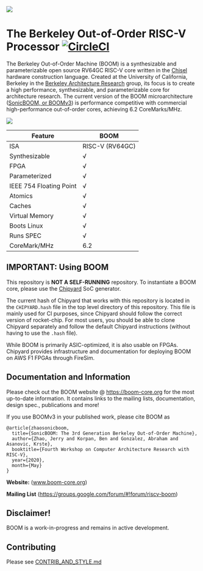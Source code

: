 ![](docs/figures/evolution.png)


The Berkeley Out-of-Order RISC-V Processor [![CircleCI](https://circleci.com/gh/riscv-boom/riscv-boom.svg?style=svg)](https://circleci.com/gh/riscv-boom/riscv-boom)
====================================================================================================================================================================

The Berkeley Out-of-Order Machine (BOOM) is a synthesizable and parameterizable open source RV64GC RISC-V core written in the [Chisel](https://chisel.eecs.berkeley.edu/) hardware construction language.
Created at the University of California,
Berkeley in the [Berkeley Architecture Research](https://bar.eecs.berkeley.edu/) group, its focus is to create a high performance, synthesizable, and parameterizable core for architecture research.
The current version of the BOOM microarchitecture ([SonicBOOM, or BOOMv3](https://carrv.github.io/2020/papers/CARRV2020_paper_15_Zhao.pdf)) is performance competitive with commercial high-performance out-of-order cores, achieving 6.2 CoreMarks/MHz.

![](docs/figures/uarch.png)


Feature | BOOM
--- | ---
ISA | RISC-V (RV64GC)
Synthesizable | √
FPGA | √
Parameterized | √
IEEE 754 Floating Point | √
Atomics | √
Caches | √
Virtual Memory | √
Boots Linux | √
Runs SPEC | √
CoreMark/MHz | 6.2


## IMPORTANT: Using BOOM
This repository is **NOT A SELF-RUNNING** repository. To instantiate a BOOM core, please use the
[Chipyard](https://github.com/ucb-bar/chipyard) SoC generator.

The current hash of Chipyard that works with this repository is located in the `CHIPYARD.hash`
file in the top level directory of this repository. This file is mainly used for CI purposes, since
Chipyard should follow the correct version of rocket-chip. For most users, you should be able to
clone Chipyard separately and follow the default Chipyard instructions (without having to use the `.hash` file).

While BOOM is primarily ASIC-optimized, it is also usable on FPGAs.
Chipyard provides infrastructure and documentation for deploying BOOM on AWS F1 FPGAs through FireSim.

## Documentation and Information

Please check out the BOOM website @ https://boom-core.org for the most up-to-date information.
It contains links to the mailing lists, documentation, design spec., publications and more!

If you use BOOMv3 in your published work, please cite BOOM as

```
@article{zhaosonicboom,
  title={SonicBOOM: The 3rd Generation Berkeley Out-of-Order Machine},
  author={Zhao, Jerry and Korpan, Ben and Gonzalez, Abraham and Asanovic, Krste},
  booktitle={Fourth Workshop on Computer Architecture Research with RISC-V},
  year={2020},
  month={May}
}
```

**Website:** (www.boom-core.org)

**Mailing List** (https://groups.google.com/forum/#!forum/riscv-boom)

## Disclaimer!

BOOM is a work-in-progress and remains in active development.

## Contributing

Please see [CONTRIB\_AND\_STYLE.md](/CONTRIB_AND_STYLE.md)
